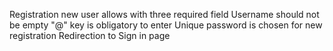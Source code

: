  Registration new user allows with three required field
Username should not be empty
"@" key is obligatory to enter
Unique password is chosen for new registration
Redirection to Sign in page